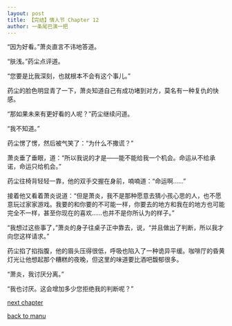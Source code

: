 ```yaml
---
layout: post
title: 【完结】情人节 Chapter 12
author: 一条尾巴演一把
---
```




“因为好看。”萧炎直言不讳地答道。

“肤浅。”药尘点评道。

“您要是比我深刻，也就根本不会有这个事儿。”

药尘的脸色明显青了一下，萧炎知道自己有成功堵到对方，莫名有一种复仇的快感。

“那如果未来有更好看的人呢？”药尘继续问道。

“我不知道。”

药尘愣了愣，然后被气笑了：“为什么不撒谎？”

萧炎垂了垂眼，道：“所以我说的才是——能不能给我一个机会。命运从不给承诺，命运只给机会。”

药尘往椅背轻轻一靠，他的双手交握在身前，喃喃道：“命运啊……”

接着他又看着萧炎说道：“但是萧炎，我不是那种愿意去猜小孩心思的人，也不愿意玩过家家游戏。我要的和你要的不可能一样，你要去的地方和我在的地方也可能完全不一样，甚至你现在的喜欢……也并不是你所认为的样子。”

“我想过这些事了，”萧炎的身子往桌子正中靠去，说，“并且做出了判断，所以我才向您这样请求。”

药尘掐了掐指腹，他的眉头压得很低，呼吸也陷入了一种诡异平缓。咖啡厅的昏黄灯光让他想起那个糟糕的夜晚，但这里的味道要比酒吧馥郁很多。

“萧炎，我讨厌分离。”

“我也讨厌。这会增加多少您拒绝我的判断呢？”

[next chapter](https://allforyanchen.github.io/2020/07/18/post-22-cchapter-13.html)

[back to manu](https://allforyanchen.github.io/2020/07/18/post-22-.html)
